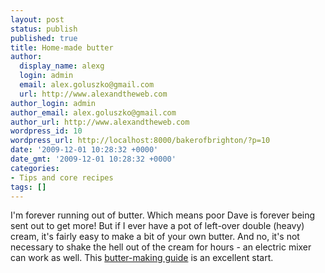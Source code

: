 ```yaml
---
layout: post
status: publish
published: true
title: Home-made butter
author:
  display_name: alexg
  login: admin
  email: alex.goluszko@gmail.com
  url: http://www.alexandtheweb.com
author_login: admin
author_email: alex.goluszko@gmail.com
author_url: http://www.alexandtheweb.com
wordpress_id: 10
wordpress_url: http://localhost:8000/bakerofbrighton/?p=10
date: '2009-12-01 10:28:32 +0000'
date_gmt: '2009-12-01 10:28:32 +0000'
categories:
- Tips and core recipes
tags: []
---
```

<p>I'm forever running out of butter. Which means poor Dave is forever being sent out to get more! But if I ever have a pot of left-over double (heavy) cream, it's fairly easy to make a bit of your own butter. And no, it's not necessary to shake the hell out of the cream for hours - an electric mixer can work as well. This <a id="i36_" title="butter-making guide" href="http://www.makingyourown.co.uk/make-your-own-butter.html">butter-making guide</a> is an excellent start.</p>
